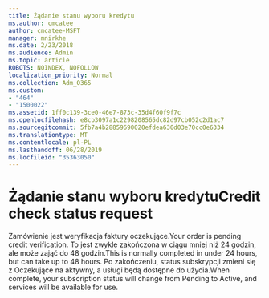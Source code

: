 ```yaml
---
title: Żądanie stanu wyboru kredytu
ms.author: cmcatee
author: cmcatee-MSFT
manager: mnirkhe
ms.date: 2/23/2018
ms.audience: Admin
ms.topic: article
ROBOTS: NOINDEX, NOFOLLOW
localization_priority: Normal
ms.collection: Adm_O365
ms.custom:
- "464"
- "1500022"
ms.assetid: 1ff0c139-3ce0-46e7-873c-35d4f60f9f7c
ms.openlocfilehash: e8cb3097a1c2298208565dc82d97cb052c2d1ac7
ms.sourcegitcommit: 5fb7a4b28859690020efdea630d03e70cc0e6334
ms.translationtype: MT
ms.contentlocale: pl-PL
ms.lasthandoff: 06/28/2019
ms.locfileid: "35363050"
---
```

# <a name="credit-check-status-request"></a><span data-ttu-id="18552-102">Żądanie stanu wyboru kredytu</span><span class="sxs-lookup"><span data-stu-id="18552-102">Credit check status request</span></span>

<span data-ttu-id="18552-103">Zamówienie jest weryfikacja faktury oczekujące.</span><span class="sxs-lookup"><span data-stu-id="18552-103">Your order is pending credit verification.</span></span> <span data-ttu-id="18552-104">To jest zwykle zakończona w ciągu mniej niż 24 godzin, ale może zająć do 48 godzin.</span><span class="sxs-lookup"><span data-stu-id="18552-104">This is normally completed in under 24 hours, but can take up to 48 hours.</span></span> <span data-ttu-id="18552-105">Po zakończeniu, status subskrypcji zmieni się z Oczekujące na aktywny, a usługi będą dostępne do użycia.</span><span class="sxs-lookup"><span data-stu-id="18552-105">When complete, your subscription status will change from Pending to Active, and services will be available for use.</span></span>
  
